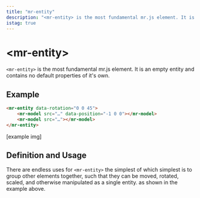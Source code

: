 ```yaml
---
title: "mr-entity"
description: "<mr-entity> is the most fundamental mr.js element. It is an empty entity and contains no default properties of it's own."
istag: true
---
```

# &lt;mr-entity&gt;

`<mr-entity>` is the most fundamental mr.js element. It is an empty entity and contains no default properties of it's own. 

## Example

```html
<mr-entity data-rotation="0 0 45">
    <mr-model src="…" data-position="-1 0 0"></mr-model>
    <mr-model src="…"></mr-model>
</mr-entity>
```

\[example img\]

## Definition and Usage

There are endless uses for `<mr-entity>` the simplest of which simplest is to group other elements together, such that they can be moved, rotated, scaled, and otherwise manipulated as a single entity. as shown in the example above.